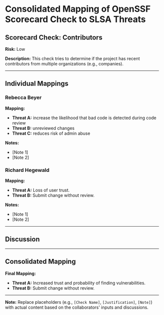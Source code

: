 # Consolidated Mapping of OpenSSF Scorecard Check to SLSA Threats

## Scorecard Check: Contributors

**Risk:** Low

**Description:** This check tries to determine if the project has recent contributors from multiple organizations (e.g., companies).

---

## Individual Mappings

### Rebecca Beyer

**Mapping:**

- **Threat A:** increase the likelihood that bad code is detected during code review
- **Threat B:** unreviewed changes
- **Threat C:** reduces risk of admin abuse

**Notes:**

- [Note 1]
- [Note 2]

### Richard Hegewald

**Mapping:**

- **Threat A:** Loss of user trust.
- **Threat B:** Submit change without review.

**Notes:**

- [Note 1]
- [Note 2]

---

## Discussion

---

## Consolidated Mapping

**Final Mapping:**

- **Threat A:** Increased trust and probability of finding vulnerabilities.
- **Threat B:** Submit change without review.

---

**Note:** Replace placeholders (e.g., `[Check Name]`, `[Justification]`, `[Note]`) with actual content based on the collaborators' inputs and discussions.
